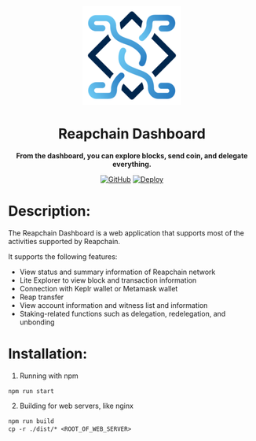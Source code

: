 <div align="center">

![Reapchain Dashboard](./public/reapchain_logo.png)

<h1>Reapchain Dashboard</h1>

**From the dashboard, you can explore blocks, send coin, and delegate everything.**

<!-- [![version](https://img.shields.io/github/tag/reapchain/dashboard)](https://github.com/reapchain/dashboard/releases/latest) -->

[![GitHub](https://img.shields.io/github/license/reapchain/dashboard.svg)](https://github.com/reapchain/dashboard/blob/main/LICENSE)
[![Deploy](https://github.com/reapchain/dashboard/actions/workflows/main.yml/badge.svg)](https://github.com/reapchain/dashboard/actions/workflows/main.yml)

</div>

# Description:

The Reapchain Dashboard is a web application that supports most of the activities supported by Reapchain.

It supports the following features:

- View status and summary information of Reapchain network
- Lite Explorer to view block and transaction information
- Connection with Keplr wallet or Metamask wallet
- Reap transfer
- View account information and witness list and information
- Staking-related functions such as delegation, redelegation, and unbonding

# Installation:

1. Running with npm

```
npm run start
```

2. Building for web servers, like nginx

```
npm run build
cp -r ./dist/* <ROOT_OF_WEB_SERVER>
```
